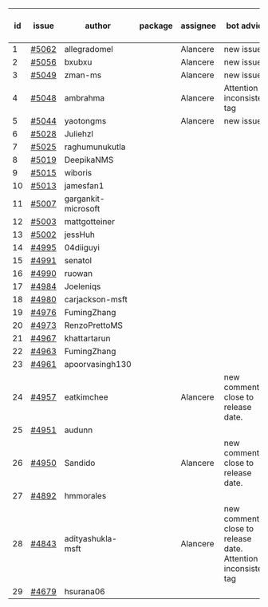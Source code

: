 | id | issue | author | package | assignee | bot advice | created date of issue | target release date | date from target |
| ------ | ------ | ------ | ------ | ------ | ------ | ------ | ------ | :-----: |
| 1 | [#5062](https://github.com/Azure/sdk-release-request/issues/5062) | allegradomel |  | Alancere | new issue. | 03-19 | 04-26 |  |
| 2 | [#5056](https://github.com/Azure/sdk-release-request/issues/5056) | bxubxu |  | Alancere | new issue. | 03-18 | 04-26 |  |
| 3 | [#5049](https://github.com/Azure/sdk-release-request/issues/5049) | zman-ms |  | Alancere | new issue. | 03-15 | 04-26 |  |
| 4 | [#5048](https://github.com/Azure/sdk-release-request/issues/5048) | ambrahma |  | Alancere | Attention to inconsistent tag | 03-15 | 04-26 |  |
| 5 | [#5044](https://github.com/Azure/sdk-release-request/issues/5044) | yaotongms |  | Alancere | new issue. | 03-13 | 04-26 |  |
| 6 | [#5028](https://github.com/Azure/sdk-release-request/issues/5028) | Juliehzl |  |  |  | 03-05 |  | 0 |
| 7 | [#5025](https://github.com/Azure/sdk-release-request/issues/5025) | raghumunukutla |  |  |  | 03-04 |  | 0 |
| 8 | [#5019](https://github.com/Azure/sdk-release-request/issues/5019) | DeepikaNMS |  |  |  | 02-29 |  | 0 |
| 9 | [#5015](https://github.com/Azure/sdk-release-request/issues/5015) | wiboris |  |  |  | 02-29 |  | 0 |
| 10 | [#5013](https://github.com/Azure/sdk-release-request/issues/5013) | jamesfan1 |  |  |  | 02-28 |  | 0 |
| 11 | [#5007](https://github.com/Azure/sdk-release-request/issues/5007) | gargankit-microsoft |  |  |  | 02-28 |  | 0 |
| 12 | [#5003](https://github.com/Azure/sdk-release-request/issues/5003) | mattgotteiner |  |  |  | 02-27 |  | 0 |
| 13 | [#5002](https://github.com/Azure/sdk-release-request/issues/5002) | jessHuh |  |  |  | 02-27 |  | 0 |
| 14 | [#4995](https://github.com/Azure/sdk-release-request/issues/4995) | 04diiguyi |  |  |  | 02-27 |  | 0 |
| 15 | [#4991](https://github.com/Azure/sdk-release-request/issues/4991) | senatol |  |  |  | 02-27 |  | 0 |
| 16 | [#4990](https://github.com/Azure/sdk-release-request/issues/4990) | ruowan |  |  |  | 02-27 |  | 0 |
| 17 | [#4984](https://github.com/Azure/sdk-release-request/issues/4984) | Joeleniqs |  |  |  | 02-24 |  | 0 |
| 18 | [#4980](https://github.com/Azure/sdk-release-request/issues/4980) | carjackson-msft |  |  |  | 02-22 |  | 0 |
| 19 | [#4976](https://github.com/Azure/sdk-release-request/issues/4976) | FumingZhang |  |  |  | 02-21 |  | 0 |
| 20 | [#4973](https://github.com/Azure/sdk-release-request/issues/4973) | RenzoPrettoMS |  |  |  | 02-21 |  | 0 |
| 21 | [#4967](https://github.com/Azure/sdk-release-request/issues/4967) | khattartarun |  |  |  | 02-20 |  | 0 |
| 22 | [#4963](https://github.com/Azure/sdk-release-request/issues/4963) | FumingZhang |  |  |  | 02-19 |  | 0 |
| 23 | [#4961](https://github.com/Azure/sdk-release-request/issues/4961) | apoorvasingh130 |  |  |  | 02-19 |  | 0 |
| 24 | [#4957](https://github.com/Azure/sdk-release-request/issues/4957) | eatkimchee |  | Alancere | new comment. close to release date.  | 02-17 | 03-22 | 1 |
| 25 | [#4951](https://github.com/Azure/sdk-release-request/issues/4951) | audunn |  |  |  | 02-16 |  | 0 |
| 26 | [#4950](https://github.com/Azure/sdk-release-request/issues/4950) | Sandido |  | Alancere | new comment. close to release date.  | 02-15 | 03-22 | 1 |
| 27 | [#4892](https://github.com/Azure/sdk-release-request/issues/4892) | hmmorales |  |  |  | 01-16 |  | 0 |
| 28 | [#4843](https://github.com/Azure/sdk-release-request/issues/4843) | adityashukla-msft |  | Alancere | new comment. close to release date.  Attention to inconsistent tag | 12-20 | 03-22 | 1 |
| 29 | [#4679](https://github.com/Azure/sdk-release-request/issues/4679) | hsurana06 |  |  |  | 10-23 |  | 0 |
